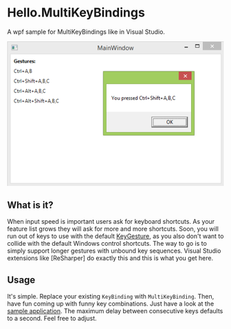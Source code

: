 # Hello.MultiKeyBindings

A wpf sample for MultiKeyBindings like in Visual Studio.

![Screenshot of sample application](HelloMultiKeyBindings.png)

## What is it?

When input speed is important users ask for keyboard shortcuts. As your feature list grows they will ask for more and more shortcuts. Soon, you will run out of keys to use with the default [KeyGesture](https://msdn.microsoft.com/en-us/library/system.windows.input.keygesture%28v=vs.110%29.aspx), as you also don't want to collide with the default Windows control shortcuts. The way to go is to simply support longer gestures with unbound key sequences. Visual Studio extensions like [ReSharper] do exactly this and this is what you get here.

## Usage

It's simple. Replace your existing `KeyBinding` with `MultiKeyBinding`. Then, have fun coming up with funny key combinations. Just have a look at the [sample application](Hello.MultiKeyBindings/MainWindow.xaml). The maximum delay between consecutive keys defaults to a second. Feel free to adjust.

